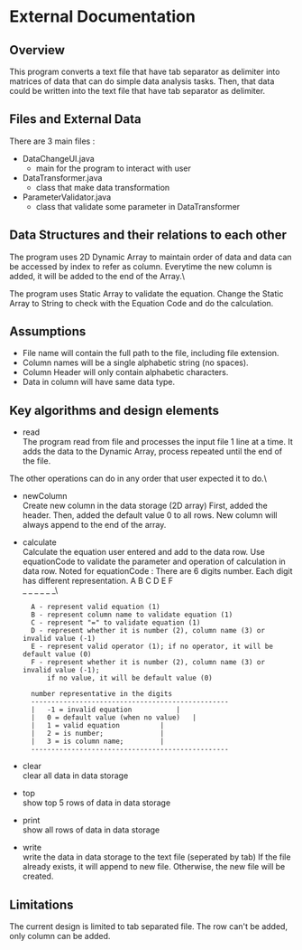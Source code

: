 # External Documentation

## Overview

This program converts a text file that have tab separator as delimiter 
into matrices of data that can do simple data analysis tasks. 
Then, that data could be written into the text file that have tab separator
as delimiter.

## Files and External Data

There are 3 main files :
* DataChangeUI.java
	* main for the program to interact with user
* DataTransformer.java
	* class that make data transformation
* ParameterValidator.java
	* class that validate some parameter in DataTransformer

## Data Structures and their relations to each other

The program uses 2D Dynamic Array to maintain order of data 
and data can be accessed by index to refer as column.
Everytime the new column is added, it will be added to the end of the Array.\

The program uses Static Array to validate the equation.
Change the Static Array to String to check with the Equation Code
and do the calculation.

## Assumptions

* File name will contain the full path to the file, including file extension.
* Column names will be a single alphabetic string (no spaces).
* Column Header will only contain alphabetic characters.
* Data in column will have same data type.

## Key algorithms and design elements

* read\
The program read from file and processes the input file 1 line at a time. 
It adds the data to the Dynamic Array, process repeated until the end of the file.

The other operations can do in any order that user expected it to do.\
* newColumn\
	Create new column in the data storage (2D array)
	First, added the header. Then, added the default value 0 to all rows.
	New column will always append to the end of the array.
* calculate\
	Calculate the equation user entered and add to the data row.
	Use equationCode to validate the parameter and operation of calculation in data row.
	Noted for equationCode :
		There are 6 digits number. Each digit has different representation.
		A B C D E F\
		_ _ _ _ _ _\
		
		A - represent valid equation (1)
		B - represent column name to validate equation (1)
		C - represent "=" to validate equation (1)
		D - represent whether it is number (2), column name (3) or invalid value (-1)
		E - represent valid operator (1); if no operator, it will be default value (0)
		F - represent whether it is number (2), column name (3) or invalid value (-1); 
		    if no value, it will be default value (0)

		number representative in the digits
		-------------------------------------------------
		|	-1 = invalid equation			|
		|	0 = default value (when no value)	|
		|	1 = valid equation			|
		|	2 = is number;				|
		|	3 = is column name;			|
		-------------------------------------------------
* clear\
	clear all data in data storage
* top\
	show top 5 rows of data in data storage
* print\
	show all rows of data in data storage
* write\
	write the data in data storage to the text file (seperated by tab)
	If the file already exists, it will append to new file.	Otherwise, the new file will be created.

## Limitations

The current design is limited to tab separated file.
The row can't be added, only column can be added.
